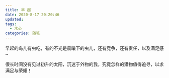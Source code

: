 ```yaml
---
title: 早 起
date: 2020-8-17 20:20:46
updated:
tags: 
  - 木心
categories: 随笔
---
```


早起的鸟儿有虫吃，有的不光是晨曦下的虫儿，还有竞争，还有责任，以及满足感~

<!-- more -->

很长时间没有见过初升的太阳，沉迷于外物的我，究竟怎样的猎物值得追寻，以求满足与荣耀！















